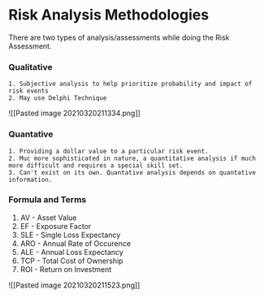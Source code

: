 # Risk Analysis Methodologies

There are two types of analysis/assessments while doing the Risk Assessment. 

### Qualitative
	1. Subjective analysis to help prioritize probability and impact of risk events
	2. May use Delphi Technique
	
![[Pasted image 20210320211334.png]]

### Quantative

	1. Providing a dollar value to a particular risk event.
	2. Muc more sophisticated in nature, a quantitative analysis if much more difficult and requires a special skill set.
	3. Can't exist on its own. Quantative analysis depends on quantative information.
	
### Formula and Terms

1. AV - Asset Value
2. EF - Exposure Factor
3. SLE - Single Loss Expectancy
4. ARO - Annual Rate of Occurence
5. ALE - Annual Loss Expectancy
6. TCP - Total Cost of Ownership
7. ROI - Return on Investment 

![[Pasted image 20210320211523.png]]

	
	